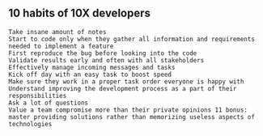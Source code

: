 ## 10 habits of 10X developers


    Take insane amount of notes
    Start to code only when they gather all information and requirements needed to implement a feature
    First reproduce the bug before looking into the code
    Validate results early and often with all stakeholders
    Effectively manage incoming messages and tasks
    Kick off day with an easy task to boost speed
    Make sure they work in a proper task order everyone is happy with
    Understand improving the development process as a part of their responsibilities
    Ask a lot of questions
    Value a team compromise more than their private opinions 11 bonus: master providing solutions rather than memorizing useless aspects of technologies
